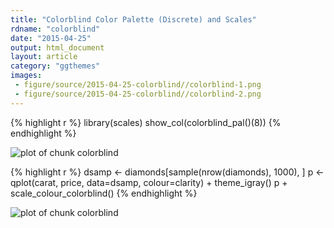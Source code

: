```yaml
---
title: "Colorblind Color Palette (Discrete) and Scales"
rdname: "colorblind"
date: "2015-04-25"
output: html_document
layout: article
category: "ggthemes"
images:
 - figure/source/2015-04-25-colorblind//colorblind-1.png
 - figure/source/2015-04-25-colorblind//colorblind-2.png
---
```





{% highlight r %}
library(scales)
show_col(colorblind_pal()(8))
{% endhighlight %}

![plot of chunk colorblind](/allYourFigureAreBelongToUs/figure/source/2015-04-25-colorblind/colorblind-1.png) 

{% highlight r %}
dsamp <- diamonds[sample(nrow(diamonds), 1000), ]
p <- qplot(carat, price, data=dsamp, colour=clarity) + theme_igray()
p + scale_colour_colorblind()
{% endhighlight %}

![plot of chunk colorblind](/allYourFigureAreBelongToUs/figure/source/2015-04-25-colorblind/colorblind-2.png) 